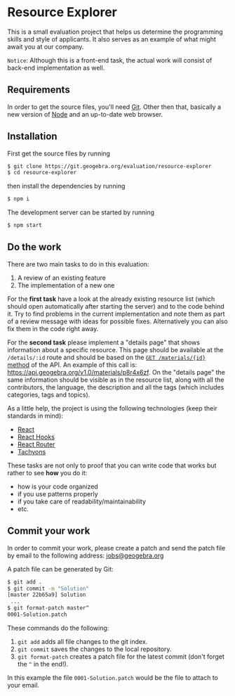 # Resource Explorer

This is a small evaluation project that helps us determine the programming skills and style of applicants. It also serves as an example of what might await you at our company.

`Notice`: Although this is a front-end task, the actual work will consist of back-end implementation as well.

## Requirements
In order to get the source files, you'll need [Git](https://git.io/). Other then that, basically a new version of [Node](https://nodejs.org) and an up-to-date web browser.

## Installation
First get the source files by running
```bash
$ git clone https://git.geogebra.org/evaluation/resource-explorer
$ cd resource-explorer
```
then install the dependencies by running
```bash
$ npm i
```

The development server can be started by running
```bash
$ npm start
```

## Do the work
There are two main tasks to do in this evaluation:
1. A review of an existing feature
2. The implementation of a new one

For the **first task** have a look at the already existing resource list (which should open automatically after starting the
server) and to the code behind it. Try to find problems in the current implementation and note them as part
of a review message with ideas for possible fixes. Alternatively you can also fix them in the code right away.

For the **second task** please implement a "details page" that shows information about a specific resource. This page should
be available at the `/details/:id` route and should be based on the [`GET /materials/{id}` method](https://groot.geogebra.org:555/?url=https://api.geogebra.org/v1.0/openapi#/materials/Materials%5CController%5CMaterialController%3A%3Aget)
of the API. An example of this call is: https://api.geogebra.org/v1.0/materials/p8r4x6zf.
On the "details page" the same information should be visible as in the resource list, along with all the contributors, the
language, the description and all the tags (which includes categories, tags and topics).

As a little help, the project is using the following technologies (keep their standards in mind):
* [React](https://reactjs.org)
* [React Hooks](https://reactjs.org/docs/hooks-state.html)
* [React Router](https://reactrouter.com/web)
* [Tachyons](http://tachyons.io/)

These tasks are not only to proof that you can write code that works but rather to see **how** you do it: 
* how is your code organized
* if you use patterns properly
* if you take care of readability/maintainability
* etc.

## Commit your work
In order to commit your work, please create a patch and send the patch file by email to
the following address: jobs@geogebra.org

A patch file can be generated by Git:

```bash
$ git add .
$ git commit -m "Solution"
[master 22b65a9] Solution
 ...
$ git format-patch master^
0001-Solution.patch
```

These commands do the following:

1. `git add` adds all file changes to the git index.
2. `git commit` saves the changes to the local repository.
3. `git format-patch` creates a patch file for the latest commit (don't forget the `^` 
   in the end!).

In this example the file `0001-Solution.patch` would be the file to attach to your
email.
